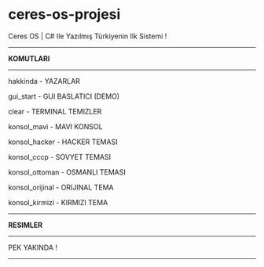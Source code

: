# ceres-os-projesi
Ceres OS | C# Ile Yazılmış Türkiyenin Ilk Sistemi !
<hr></hr>
<strong> KOMUTLARI </strong>
<hr></hr>
<p> hakkinda - YAZARLAR </p>
<p> gui_start - GUI BASLATICI (DEMO) </p>
<p> clear - TERMINAL TEMIZLER </p>
<p> konsol_mavi - MAVI KONSOL </p>
<p> konsol_hacker - HACKER TEMASI </p>
<p> konsol_cccp - SOVYET TEMASI </p>
<p> konsol_ottoman - OSMANLI TEMASI </p>
<p> konsol_orijinal - ORIJINAL TEMA </p>
<p> konsol_kirmizi - KIRMIZI TEMA </p>
<hr></hr>
<strong> RESIMLER </strong>
<hr></hr>
<p> PEK YAKINDA ! </p>
<hr></hr>
